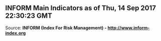 ## INFORM Main Indicators as of Thu, 14 Sep 2017 22:30:23 GMT

Source: **INFORM (Index For Risk Management) - http://www.inform-index.org**